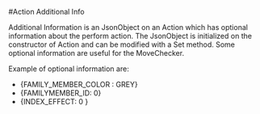 #Action Additional Info

  Additional Information is an JsonObject on an Action which has optional information about the perform action.
The JsonObject is initialized on the constructor of Action and can be modified with a Set method.
Some optional information are useful for the MoveChecker.

  Example of optional information are:

* {FAMILY_MEMBER_COLOR : GREY}
* {FAMILYMEMBER_ID: 0}
* {INDEX_EFFECT: 0 }